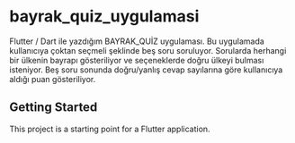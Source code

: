 
# bayrak_quiz_uygulamasi

Flutter / Dart ile yazdığım BAYRAK_QUİZ uygulaması. Bu uygulamada kullanıcıya çoktan seçmeli şeklinde beş soru soruluyor. 
Sorularda herhangi bir ülkenin bayrapı gösteriliyor ve seçeneklerde doğru ülkeyi bulması isteniyor.
Beş soru sonunda doğru/yanlış cevap sayılarına göre kullanıcıya aldığı puan gösteriliyor.

## Getting Started

This project is a starting point for a Flutter application.

